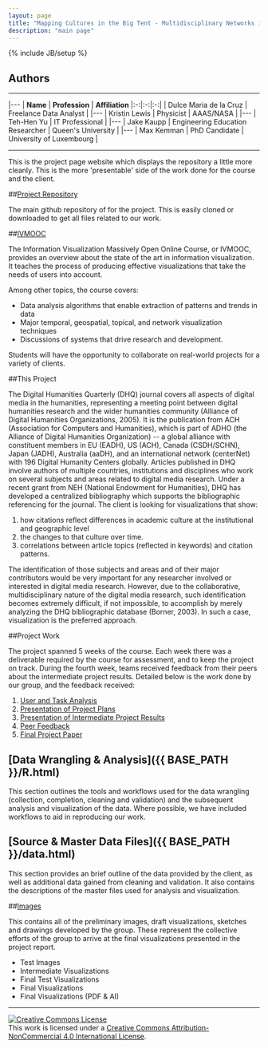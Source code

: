 ```yaml
---
layout: page
title: "Mapping Cultures in the Big Tent - Multidisciplinary Networks in the Digital Humanities Quarterly"
description: "main page"
---
```

{% include JB/setup %}

## Authors
---

|---
| **Name** | **Profession** | **Affiliation**
|:-:|:-:|:-:|
| Dulce Maria de la Cruz  | Freelance Data Analyst |
|---
| Kristin Lewis | Physicist | AAAS/NASA  |
|---
| Teh-Hen Yu | IT Professional |
|---
| Jake Kaupp | Engineering Education Researcher | Queen's University |
|---
| Max Kemman | PhD Candidate | University of Luxembourg |



---

This is the project page website which displays the repository a little more cleanly.  This is the more 'presentable' side of the work done for the course and the client.

##[Project Repository](https://github.com/jkaupp/DHQ)

The main github repository of for the project.  This is easily cloned or downloaded to get all files related to our work.

##[IVMOOC](http://ivmooc.cns.iu.edu/)

The Information Visualization Massively Open Online Course, or IVMOOC, provides an overview about the state of the art in information visualization. It teaches the process of producing effective visualizations that take the needs of users into account.

Among other topics, the course covers:

* Data analysis algorithms that enable extraction of patterns and trends in data
* Major temporal, geospatial, topical, and network visualization techniques
* Discussions of systems that drive research and development.

Students will have the opportunity to collaborate on real-world projects for a variety of clients.

##This Project

The Digital Humanities Quarterly (DHQ) journal covers all aspects of digital media in the humanities, representing a meeting point between digital humanities research and the wider humanities community (Alliance of Digital Humanities Organizations, 2005). It is the publication from ACH (Association for Computers and Humanities), which is part of ADHO (the Alliance of Digital Humanities Organization)  -- a global alliance with constituent members in EU (EADH), US (ACH), Canada (CSDH/SCHN), Japan (JADH), Australia (aaDH), and an international network (centerNet) with 196 Digital Humanity Centers globally. Articles published in DHQ involve authors of multiple countries, institutions and disciplines who work on several subjects and areas related to digital media research.
Under a recent grant from NEH (National Endowment for Humanities), DHQ has developed a centralized bibliography which supports the bibliographic referencing for the journal. The client is looking for visualizations that show:

1.	how citations reflect differences in academic culture at the institutional and geographic level
2. 	the changes to that culture over time.
3.	correlations between article topics (reflected in keywords) and citation patterns.

The identification of those subjects and areas and of their major contributors would be very important for any researcher involved or interested in digital media research. However, due to the collaborative, multidisciplinary nature of the digital media research, such identification becomes extremely difficult, if not impossible, to accomplish by merely analyzing the DHQ bibliographic database (Borner, 2003). In such a case, visualization is the preferred approach.

##Project Work

The project spanned 5 weeks of the course.  Each week there was a deliverable required by the course for assessment, and to keep the project on track. During the fourth week, teams received feedback from their peers about the intermediate project results.  Detailed below is the work done by our group, and the feedback received:

1. [User and Task Analysis]({{BASE_PATH}}/coursework/VisualizingDHQ_UserTaskAnalysis.pdf)
2. [Presentation of Project Plans]({{BASE_PATH}}/coursework/DHQ_Writeup1-8.pdf)
3. [Presentation of Intermediate Project Results]({{BASE_PATH}}/coursework/DHQ_WriteupItem1-10.pdf)
4. [Peer Feedback]({{BASE_PATH}}/coursework/8-VisualizingDHQBibliography-review.pdf)
5. [Final Project Paper]({{BASE_PATH}}/coursework/VisualizingDHQ_Final_Paper.pdf)


## [Data Wrangling & Analysis]({{ BASE_PATH }}/R.html)

This section outlines the tools and workflows used for the data wrangling (collection, completion, cleaning and validation) and the subsequent analysis and visualization of the data.  Where possible, we have included workflows to aid in reproducing our work.

## [Source & Master Data Files]({{ BASE_PATH }}/data.html)

This section provides an brief outline of the data provided by the client, as well as additional data gained from cleaning and validation.  It also contains the descriptions of the master files used for analysis and visualization.

##[Images](https://github.com/jkaupp/DHQ/tree/master/images)

This contains all of the preliminary images, draft visualizations, sketches and drawings developed by the group.  These represent the collective efforts of the group to arrive at the final visualizations presented in the project report.

* Test Images
* Intermediate Visualizations
* Final Test Visualizations
* Final Visualizations
* Final Visualizations (PDF & AI)

---
<a rel="license" href="http://creativecommons.org/licenses/by-nc/4.0/"><img alt="Creative Commons License" style="border-width:0" src="https://i.creativecommons.org/l/by-nc/4.0/88x31.png" /></a><br />This work is licensed under a <a rel="license" href="http://creativecommons.org/licenses/by-nc/4.0/">Creative Commons Attribution-NonCommercial 4.0 International License</a>.
